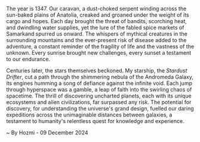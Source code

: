 
The year is 1347.  Our caravan, a dust-choked serpent winding across the sun-baked plains of Anatolia, creaked and groaned under the weight of its cargo and hopes.  Each day brought the threat of bandits, scorching heat, and dwindling water supplies, yet the lure of the fabled spice markets of Samarkand spurred us onward.  The whispers of mythical creatures in the surrounding mountains and the ever-present risk of disease added to the adventure, a constant reminder of the fragility of life and the vastness of the unknown.  Every sunrise brought new challenges, every sunset a testament to our endurance.

Centuries later, the stars themselves beckoned.  My starship, the *Stardust Drifter*, cut a path through the shimmering nebula of the Andromeda Galaxy, its engines humming a song of defiance against the infinite void.  Each jump through hyperspace was a gamble, a leap of faith into the swirling chaos of spacetime.  The thrill of discovering uncharted planets, each with its unique ecosystems and alien civilizations, far surpassed any risk. The potential for discovery, for understanding the universe's grand design, fuelled our daring expeditions across the unimaginable distances between galaxies, a testament to humanity's relentless quest for knowledge and experience.

~ By Hozmi - 09 December 2024
